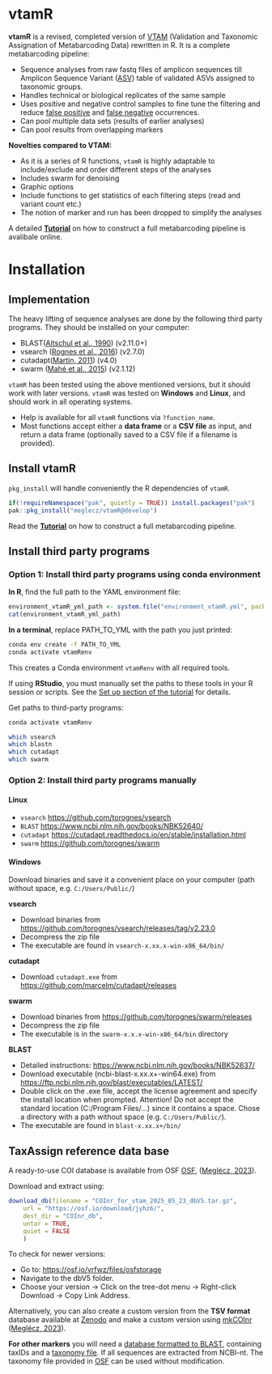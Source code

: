 
<!-- README.md is generated from README.Rmd. Please edit that file -->

# vtamR

<!-- badges: start -->
<!-- badges: end -->

**vtamR** is a revised, completed version of
[VTAM](https://www.csbj.org/article/S2001-0370(23)00034-X/fulltext)
(Validation and Taxonomic Assignation of Metabarcoding Data) rewritten
in R. It is a complete metabarcoding pipeline:

-   Sequence analyses from raw fastq files of amplicon sequences till
    Amplicon Sequence Variant
    ([ASV](https://people.imbe.fr/~emeglecz/vtamR/tutorial-vtamr-pipeline.html#glossary))
    table of validated ASVs assigned to taxonomic groups.
-   Handles technical or biological replicates of the same sample
-   Uses positive and negative control samples to fine tune the
    filtering and reduce [false
    positive](https://people.imbe.fr/~emeglecz/vtamR/tutorial-vtamr-pipeline.html#glossary)
    and [false
    negative](https://people.imbe.fr/~emeglecz/vtamR/tutorial-vtamr-pipeline.html#glossary)
    occurrences.
-   Can pool multiple data sets (results of earlier analyses)
-   Can pool results from overlapping markers

**Novelties compared to VTAM:**

-   As it is a series of R functions, `vtamR` is highly adaptable to
    include/exclude and order different steps of the analyses
-   Includes swarm for denoising
-   Graphic options
-   Include functions to get statistics of each filtering steps (read
    and variant count etc.)
-   The notion of marker and run has been dropped to simplify the
    analyses

A detailed **[Tutorial](https://people.imbe.fr/~emeglecz/vtamR)** on how
to construct a full metabarcoding pipeline is avalibale online.

# Installation

## Implementation

The heavy lifting of sequence analyses are done by the following third
party programs. They should be installed on your computer:

-   BLAST([Altschul et al.,
    1990](https://pubmed.ncbi.nlm.nih.gov/2231712/)) (v2.11.0+)
-   vsearch ([Rognes et al., 2016](https://peerj.com/articles/2584/))
    (v2.7.0)
-   cutadapt([Martin,
    2011](https://journal.embnet.org/index.php/embnetjournal/article/view/200/479))
    (v4.0)
-   swarm ([Mahé et al., 2015](https://peerj.com/articles/1420/))
    (v2.1.12)

`vtamR` has been tested using the above mentioned versions, but it
should work with later versions. `vtamR` was tested on **Windows** and
**Linux**, and should work in all operating systems.

-   Help is available for all `vtamR` functions via `?function_name`.
-   Most functions accept either a **data frame** or a **CSV file** as
    input, and return a data frame (optionally saved to a CSV file if a
    filename is provided).

## Install vtamR

`pkg_install` will handle conveniently the R dependencies of `vtamR`.

``` r
if(!requireNamespace("pak", quietly = TRUE)) install.packages("pak")
pak::pkg_install("meglecz/vtamR@develop")
```

Read the **[Tutorial](https://people.imbe.fr/~emeglecz/vtamR)** on how
to construct a full metabarcoding pipeline.

## Install third party programs

### Option 1: Install third party programs using conda environment

**In R**, find the full path to the YAML environment file:

``` r
environment_vtamR_yml_path <- system.file("environment_vtamR.yml", package = "vtamR")
cat(environment_vtamR_yml_path)
```

**In a terminal**, replace PATH\_TO\_YML with the path you just printed:

``` bash
conda env create -f PATH_TO_YML
conda activate vtamRenv
```

This creates a Conda environment `vtamRenv` with all required tools.

If using **RStudio**, you must manually set the paths to these tools in
your R session or scripts. See the [Set up section of the
tutorial](https://people.imbe.fr/~emeglecz/vtamR/tutorial-vtamr-pipeline.html#set-up)
for details.

Get paths to third-party programs:

``` bash
conda activate vtamRenv

which vsearch
which blastn
which cutadapt
which swarm
```

### Option 2: Install third party programs manually

#### Linux

-   `vsearch` <https://github.com/torognes/vsearch>
-   `BLAST` <https://www.ncbi.nlm.nih.gov/books/NBK52640/>
-   `cutadapt`
    <https://cutadapt.readthedocs.io/en/stable/installation.html>
-   `swarm` <https://github.com/torognes/swarm>

#### Windows

Download binaries and save it a convenient place on your computer (path
without space, e.g. `C:/Users/Public/`)

**vsearch**

-   Download binaries from
    <https://github.com/torognes/vsearch/releases/tag/v2.23.0>
-   Decompress the zip file
-   The executable are found in `vsearch-x.xx.x-win-x86_64/bin/`

**cutadapt**

-   Download `cutadapt.exe` from
    <https://github.com/marcelm/cutadapt/releases>

**swarm**

-   Download binaries from <https://github.com/torognes/swarm/releases>
-   Decompress the zip file
-   The executable is in the `swarm-x.x.x-win-x86_64/bin` directory

**BLAST**

-   Detailed instructions:
    <https://www.ncbi.nlm.nih.gov/books/NBK52637/>
-   Download executable (ncbi-blast-x.xx.x+-win64.exe) from
    <https://ftp.ncbi.nlm.nih.gov/blast/executables/LATEST/>
-   Double click on the .exe file, accept the license agreement and
    specify the install location when prompted. Attention! Do not accept
    the standard location (C:/Program Files/…) since it contains a
    space. Chose a directory with a path without space
    (e.g. `C:/Users/Public/`).
-   The executable are found in `blast-x.xx.x+/bin/`

## TaxAssign reference data base

A ready-to-use COI database is available from OSF
[OSF](https://osf.io/vrfwz/), ([Meglécz,
2023](https://onlinelibrary.wiley.com/doi/10.1111/1755-0998.13756)).

Download and extract using:

``` r
download_db(filename = "COInr_for_vtam_2025_05_23_dbV5.tar.gz",
    url = "https://osf.io/download/jyhz6/",
    dest_dir = "COInr_db",
    untar = TRUE,
    quiet = FALSE
    )
```

To check for newer versions:

-   Go to: <https://osf.io/vrfwz/files/osfstorage>
-   Navigate to the dbV5 folder.
-   Choose your version → Click on the tree-dot menu → Right-click
    Download → Copy Link Address.

Alternatively, you can also create a custom version from the **TSV
format** database available at
[Zenodo](https://zenodo.org/records/15515860) and make a custom version
using [mkCOInr](https://github.com/meglecz/mkCOInr) ([Meglécz,
2023](https://onlinelibrary.wiley.com/doi/10.1111/1755-0998.13756)).

**For other markers** you will need a [database formatted to
BLAST](https://people.imbe.fr/~emeglecz/vtamR/tutorial-vtamr-pipeline.html#reference-database-for-taxonomic-assignments),
containing taxIDs and a [taxonomy
file](https://people.imbe.fr/~emeglecz/vtamR/tutorial-vtamr-pipeline.html#reference-database-for-taxonomic-assignments).
If all sequences are extracted from NCBI-nt. The taxonomy file provided
in [OSF](https://osf.io/vrfwz/) can be used without modification.
